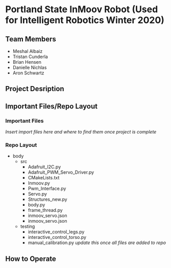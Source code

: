 # Portland State InMoov Robot (Used for Intelligent Robotics Winter 2020)
## Team Members
- Meshal Albaiz
- Tristan Cunderla
- Brian Hensen
- Danielle Nichlas
- Aron Schwartz
## Project Desription
## Important Files/Repo Layout
### Important Files
*Insert import files here and where to find them once project is complete*
### Repo Layout
- body
  - src
    - Adafruit_I2C.py
    - Adafruit_PWM_Servo_Driver.py
    - CMakeLists.txt
    - Inmoov.py
    - Pwm_Interface.py
    - Servo.py
    - Structures_new.py
    - body.py
    - frame_thread.py
    - inmoov_servo.json
    - inmoov_servo.json
  - testing
    - interactive_control_legs.py
    - interactive_control_torso.py
    - manual_calibration.py
*update this once all files are added to repo*
  
## How to Operate
